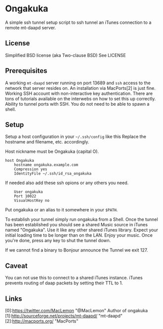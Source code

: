 # Ongakuka

A simple ssh tunnel setup script to ssh tunnel an iTunes connection to a remote mt-daapd server.


## License
Simplified BSD license (aka Two-clause BSD)
See LICENSE


## Prerequisites
A working `mt-daapd` server running on port 13689 and `ssh` access to the network that server resides on. An installation via MacPorts[2] is just fine.
Working SSH account with non-interactive key authentication. There are tons of tutorials available on the interwebs on how to set this up correctly.
Ability to tunnel ports with SSH. You do not need to be able to spawn a shell.



## Setup
Setup a host configuration in your `~/.ssh/config` like this
Replace the hostname and filename, etc. accordingly.

Host nickname must be Ongakuka (capital O).

    host Ongakuka
        hostname ongakuka.example.com
        Compression yes
        IdentityFile ~/.ssh/id_rsa_ongakuka


If needed also add these ssh opions or any others you need.

        User ongakuka
        Port 10022
        VisualHostKey no


Put ongakuka or an alias to it somewhere in your `$PATH`.

To establish your tunnel simply run ongakuka from a Shell.
Once the tunnel has been established you should see a shared Music source in iTunes named "Ongakuka".
Use it like any other shared iTunes library. Expect your initial loading time to be longer than on the LAN.
Enjoy your music.
Once you're done, press any key to shut the tunnel down.

If we cannot find a binary to Bonjour announce the Tunnel we exit 127.

## Caveat
You can not use this to connect to a shared iTunes instance. iTunes prevents routing of daap packets by setting their TTL to 1.


## Links
[0]:https://twitter.com/MacLemon "@MacLemon" Author of ongakuka
[1]:http://sourceforge.net/projects/mt-daapd/ "mt-daapd"
[2]:http://macports.org/ "MacPorts"
